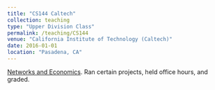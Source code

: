 ```yaml
---
title: "CS144 Caltech"
collection: teaching
type: "Upper Division Class"
permalink: /teaching/CS144
venue: "California Institute of Technology (Caltech)"
date: 2016-01-01
location: "Pasadena, CA"
---
```


[Networks and Economics](http://courses.cms.caltech.edu/cs144/). Ran certain projects, held office hours, and graded.

